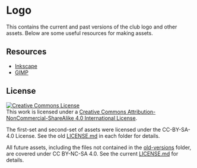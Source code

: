 # Logo

This contains the current and past versions of the club logo and other assets. Below are some useful resources for making assets.

## Resources

- [Inkscape](https://inkscape.org/en/)
- [GIMP](https://www.gimp.org/)

## License
<a rel="license" href="http://creativecommons.org/licenses/by-nc-sa/4.0/"><img alt="Creative Commons License" style="border-width:0" src="https://i.creativecommons.org/l/by-nc-sa/4.0/88x31.png" /></a><br />This work is licensed under a <a rel="license" href="http://creativecommons.org/licenses/by-nc-sa/4.0/">Creative Commons Attribution-NonCommercial-ShareAlike 4.0 International License</a>.

The first-set and second-set of assets were licensed under the CC-BY-SA-4.0 License. See the old [LICENSE.md](./old-versions/second-set/LICENSE.md)  in each folder for details.

All future assets, including the files not contained in the [old-versions](./old-versions/) folder, are covered under CC BY-NC-SA 4.0. See the current [LICENSE.md](./LICENSE.md) for details.
